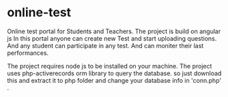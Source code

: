 # online-test
Online test portal for Students and Teachers.
The project is build on angular js
In this portal anyone can create new Test and start uploading questions.
And any student can participate in any test. And can moniter their last performances.

The project requires node js to be installed on your machine.
The project uses php-activerecords orm library to query the database. so just download this and extract it to php folder and change your database info in 'conn.php' .

